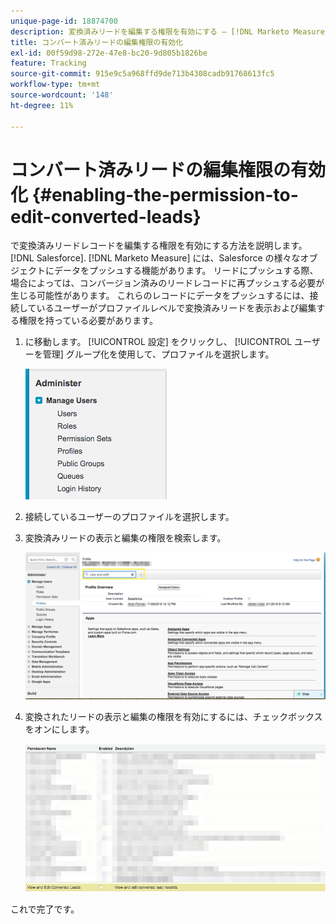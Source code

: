 ```yaml
---
unique-page-id: 18874700
description: 変換済みリードを編集する権限を有効にする — [!DNL Marketo Measure]
title: コンバート済みリードの編集権限の有効化
exl-id: 00f59d98-272e-47e8-bc20-9d805b1826be
feature: Tracking
source-git-commit: 915e9c5a968ffd9de713b4308cadb91768613fc5
workflow-type: tm+mt
source-wordcount: '148'
ht-degree: 11%

---
```


# コンバート済みリードの編集権限の有効化 {#enabling-the-permission-to-edit-converted-leads}

で変換済みリードレコードを編集する権限を有効にする方法を説明します。 [!DNL Salesforce]. [!DNL Marketo Measure] には、Salesforce の様々なオブジェクトにデータをプッシュする機能があります。 リードにプッシュする際、場合によっては、コンバージョン済みのリードレコードに再プッシュする必要が生じる可能性があります。 これらのレコードにデータをプッシュするには、接続しているユーザーがプロファイルレベルで変換済みリードを表示および編集する権限を持っている必要があります。

1. に移動します。 [!UICONTROL 設定] をクリックし、 [!UICONTROL ユーザーを管理] グループ化を使用して、プロファイルを選択します。

   ![](assets/1-2.png)

1. 接続しているユーザーのプロファイルを選択します。

1. 変換済みリードの表示と編集の権限を検索します。

   ![](assets/2-1.png)

1. 変換されたリードの表示と編集の権限を有効にするには、チェックボックスをオンにします。

   ![](assets/3-1.png)

これで完了です。
